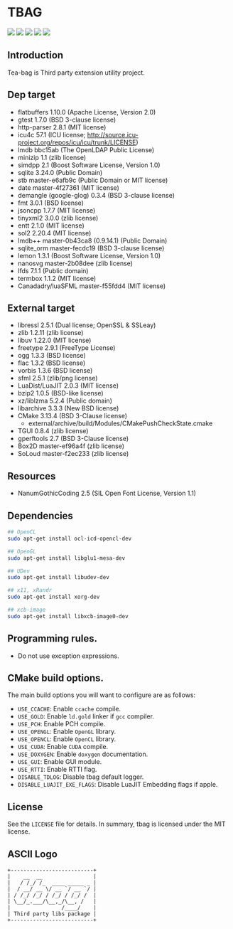 # TBAG

[![](https://travis-ci.org/osom8979/tbag.svg?branch=master)](https://travis-ci.org/osom8979/tbag "TravisCI Build Status")
[![](https://ci.appveyor.com/api/projects/status/github/osom8979/tbag?branch=master&svg=true)](https://ci.appveyor.com/project/osom8979/tbag "AppVeyor Build Status")
[![](https://codecov.io/gh/osom8979/tbag/branch/master/graph/badge.svg)](https://codecov.io/gh/osom8979/tbag "Codecov Coverage Status")
[![](https://images.microbadger.com/badges/version/osom8979/tbag.svg)](https://hub.docker.com/r/osom8979/tbag "DockerHub Container Version")
[![](https://img.shields.io/badge/license-MIT-blue.svg)](LICENSE "MIT License")

## Introduction

Tea-bag is Third party extension utility project.

## Dep target

- flatbuffers 1.10.0 (Apache License, Version 2.0)
- gtest 1.7.0 (BSD 3-clause license)
- http-parser 2.8.1 (MIT license)
- icu4c 57.1 (ICU license; http://source.icu-project.org/repos/icu/icu/trunk/LICENSE)
- lmdb bbc15ab (The OpenLDAP Public License)
- minizip 1.1 (zlib license)
- simdpp 2.1 (Boost Software License, Version 1.0)
- sqlite 3.24.0 (Public Domain)
- stb master-e6afb9c (Public Domain or MIT license)
- date master-4f27361 (MIT license)
- demangle (google-glog) 0.3.4 (BSD 3-clause license)
- fmt 3.0.1 (BSD license)
- jsoncpp 1.7.7 (MIT license)
- tinyxml2 3.0.0 (zlib license)
- entt 2.1.0 (MIT license)
- sol2 2.20.4 (MIT license)
- lmdb++ master-0b43ca8 (0.9.14.1) (Public Domain)
- sqlite_orm master-fecdc19 (BSD 3-clause license)
- lemon 1.3.1 (Boost Software License, Version 1.0)
- nanosvg master-2b08dee (zlib license)
- lfds 7.1.1 (Public domain)
- termbox 1.1.2 (MIT license)
- Canadadry/luaSFML master-f55fdd4 (MIT license)

## External target

- libressl 2.5.1 (Dual license; OpenSSL & SSLeay)
- zlib 1.2.11 (zlib license)
- libuv 1.22.0 (MIT license)
- freetype 2.9.1 (FreeType License)
- ogg 1.3.3 (BSD license)
- flac 1.3.2 (BSD license)
- vorbis 1.3.6 (BSD license)
- sfml 2.5.1 (zlib/png license)
- LuaDist/LuaJIT 2.0.3 (MIT license)
- bzip2 1.0.5 (BSD-like license)
- xz/liblzma 5.2.4 (Public domain)
- libarchive 3.3.3 (New BSD license)
- CMake 3.13.4 (BSD 3-Clause license)
  - external/archive/build/Modules/CMakePushCheckState.cmake
- TGUI 0.8.4 (zlib license)
- gperftools 2.7 (BSD 3-Clause license)
- Box2D master-ef96a4f (zlib license)
- SoLoud master-f2ec233 (zlib license)

## Resources

- NanumGothicCoding 2.5 (SIL Open Font License, Version 1.1)

## Dependencies

```bash
## OpenCL
sudo apt-get install ocl-icd-opencl-dev

## OpenGL
sudo apt-get install libglu1-mesa-dev

## UDev
sudo apt-get install libudev-dev

## x11, xRandr
sudo apt-get install xorg-dev

## xcb-image
sudo apt-get install libxcb-image0-dev
```

## Programming rules.

- Do not use exception expressions.
 
## CMake build options.

The main build options you will want to configure are as follows:

* `USE_CCACHE`: Enable `ccache` compile.
* `USE_GOLD`: Enable `ld.gold` linker if `gcc` compiler.
* `USE_PCH`: Enable PCH compile.
* `USE_OPENGL`: Enable `OpenGL` library.
* `USE_OPENCL`: Enable `OpenCL` library.
* `USE_CUDA`: Enable `CUDA` compile.
* `USE_DOXYGEN`: Enable `doxygen` documentation.
* `USE_GUI`: Enable GUI module.
* `USE_RTTI`: Enable RTTI flag.
* `DISABLE_TDLOG`: Disable tbag default logger.
* `DISABLE_LUAJIT_EXE_FLAGS`: Disable LuaJIT Embedding flags if apple.

## License

See the `LICENSE` file for details. In summary, tbag is licensed under the MIT license.

## ASCII Logo

```
+--------------------------+
|    __  __                |
|   / /_/ /_  ____ _____ _ |
|  / __/ __ \/ __ `/ __ `/ |
| / /_/ /_/ / /_/ / /_/ /  |
| \__/_.___/\__,_/\__, /   |
|                /____/    |
| Third party libs package |
+--------------------------+
```

